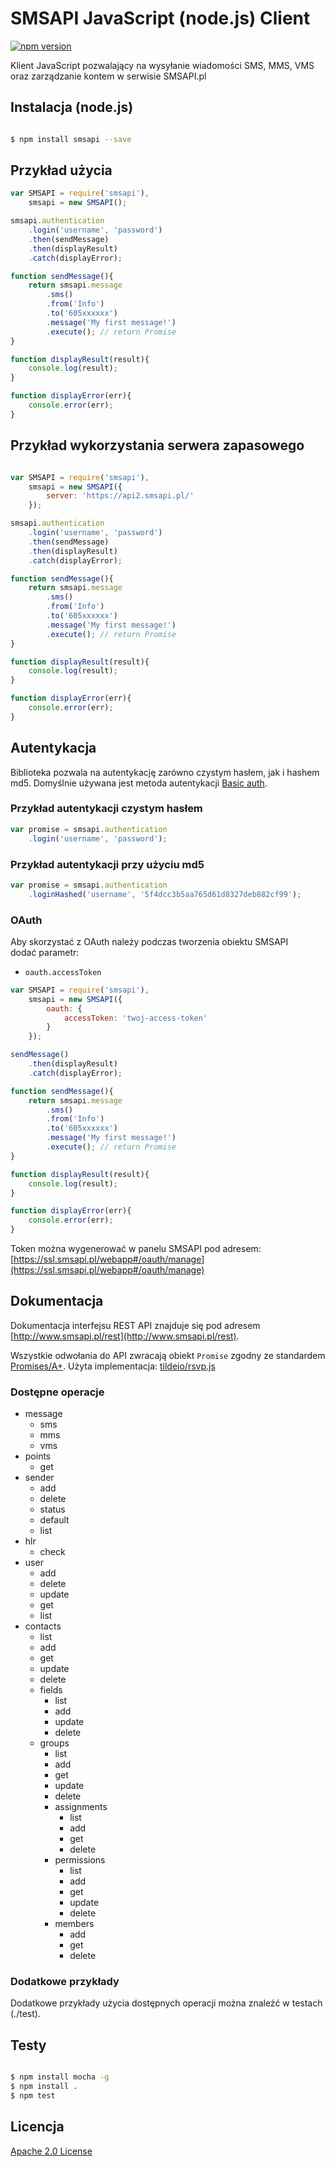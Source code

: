 # SMSAPI JavaScript (node.js) Client

[![npm version](https://badge.fury.io/js/smsapi.svg)](http://badge.fury.io/js/smsapi)

Klient JavaScript pozwalający na wysyłanie wiadomości SMS, MMS, VMS oraz zarządzanie kontem w serwisie SMSAPI.pl

## Instalacja (node.js)

```bash

$ npm install smsapi --save

```

## Przykład użycia

```javascript
var SMSAPI = require('smsapi'),
    smsapi = new SMSAPI();

smsapi.authentication
    .login('username', 'password')
    .then(sendMessage)
    .then(displayResult)
    .catch(displayError);

function sendMessage(){
    return smsapi.message
        .sms()
        .from('Info')
        .to('605xxxxxx')
        .message('My first message!')
        .execute(); // return Promise
}

function displayResult(result){
    console.log(result);
}

function displayError(err){
    console.error(err);
}
```

## Przykład wykorzystania serwera zapasowego

```javascript

var SMSAPI = require('smsapi'),
    smsapi = new SMSAPI({
        server: 'https://api2.smsapi.pl/'
    });

smsapi.authentication
    .login('username', 'password')
    .then(sendMessage)
    .then(displayResult)
    .catch(displayError);

function sendMessage(){
    return smsapi.message
        .sms()
        .from('Info')
        .to('605xxxxxx')
        .message('My first message!')
        .execute(); // return Promise
}

function displayResult(result){
    console.log(result);
}

function displayError(err){
    console.error(err);
}

```

## Autentykacja

Biblioteka pozwala na autentykację zarówno czystym hasłem, jak i hashem md5. Domyślnie używana jest metoda autentykacji [Basic auth](https://en.wikipedia.org/wiki/Basic_access_authentication).

### Przykład autentykacji czystym hasłem

```javascript
var promise = smsapi.authentication
    .login('username', 'password');
```

### Przykład autentykacji przy użyciu md5

```javascript
var promise = smsapi.authentication
    .loginHashed('username', '5f4dcc3b5aa765d61d8327deb882cf99');
```

### OAuth

Aby skorzystać z OAuth należy podczas tworzenia obiektu SMSAPI dodać parametr:

* `oauth.accessToken`

```javascript
var SMSAPI = require('smsapi'),
    smsapi = new SMSAPI({
        oauth: {
            accessToken: 'twoj-access-token'
        }
    });

sendMessage()
    .then(displayResult)
    .catch(displayError);

function sendMessage(){
    return smsapi.message
        .sms()
        .from('Info')
        .to('605xxxxxx')
        .message('My first message!')
        .execute(); // return Promise
}

function displayResult(result){
    console.log(result);
}

function displayError(err){
    console.error(err);
}
```

Token można wygenerować w panelu SMSAPI pod adresem: [https://ssl.smsapi.pl/webapp#/oauth/manage](https://ssl.smsapi.pl/webapp#/oauth/manage)

## Dokumentacja

Dokumentacja interfejsu REST API znajduje się pod adresem [http://www.smsapi.pl/rest](http://www.smsapi.pl/rest).

Wszystkie odwołania do API zwracają obiekt `Promise` zgodny ze standardem [Promises/A+](https://promisesaplus.com). Użyta implementacja: [tildeio/rsvp.js](https://github.com/tildeio/rsvp.js)

### Dostępne operacje

* message
  * sms
  * mms
  * vms
* points
  * get
* sender
  * add
  * delete
  * status
  * default
  * list
* hlr
  * check
* user
  * add
  * delete
  * update
  * get
  * list
* contacts
  * list
  * add
  * get
  * update
  * delete
  * fields
    * list
    * add
    * update
    * delete
  * groups
    * list
    * add
    * get
    * update
    * delete
    * assignments
      * list
      * add
      * get
      * delete
    * permissions
      * list
      * add
      * get
      * update
      * delete
    * members
      * add
      * get
      * delete

### Dodatkowe przykłady

Dodatkowe przykłady użycia dostępnych operacji można znaleźć w testach (./test).

## Testy

```bash

$ npm install mocha -g
$ npm install .
$ npm test

```

## Licencja

[Apache 2.0 License](LICENSE)
